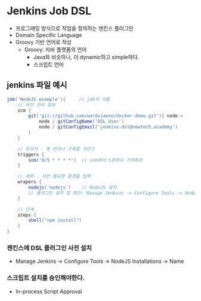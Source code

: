 # Jenkins Job DSL
- 프로그래밍 방식으로 작업을 정의하는 젠킨스 플러그인
- Domain Specific Language
- Groovy 기반 언어로 작성
    - Groovy: 자바 플랫폼의 언어
        - Java와 비슷하나, 더 dynamic하고 simple하다.
        - 스크립트 언어

##  jenkins 파일 예시    
```groovy
job('NodeJS example'){     // job의 이름
    // 버전 관리 정보
    scm {
        git('git://github.com/wardviaene/docker-demo.git'){ node->
            node / gitConfigName('DSL User')
            node / gitConfigEmail('jenkins-dsl@newtech.academy')
        }
    }

    // 트리거 - 몇 번이나 구축할 것인가
    triggers {
        scm('H/5 * * * *')  // scm에서 5분마다 가져와라
    }

    // 래퍼 - 사전 필요한 환경을 입력
    wrapers {
        nodejs('nodejs')    // NodeJS 설치
        // 플러그인 설치 및 확인: Manage Jenkins -> Configure Tools -> NodeJS Installations -> Name
    }

    // 단계
    steps {
        shell("npm install")
    }
}
```

### 젠킨스에 DSL 플러그인 사전 설치
- Manage Jenkins -> Configure Tools -> NodeJS Installations -> Name

### 스크립트 설치를 승인해야한다.
- In-process Script Approval
  

